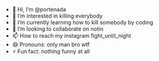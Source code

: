 - 👋 Hi, I’m @portenada
- 👀 I’m interested in killing everybody
- 🌱 I’m currently learning how to kill somebody by coding
- 💞️ I’m looking to collaborate on notin
- 📫 How to reach my instagram fight_until_night
- 😄 Pronouns: only man bro wtf
- ⚡ Fun fact: nothing funny at all

<!---
fk-bashayir/fk-bashayir is a ✨ special ✨ repository because its `README.md` (this file) appears on your GitHub profile.
You can click the Preview link to take a look at your changes.
--->
 
